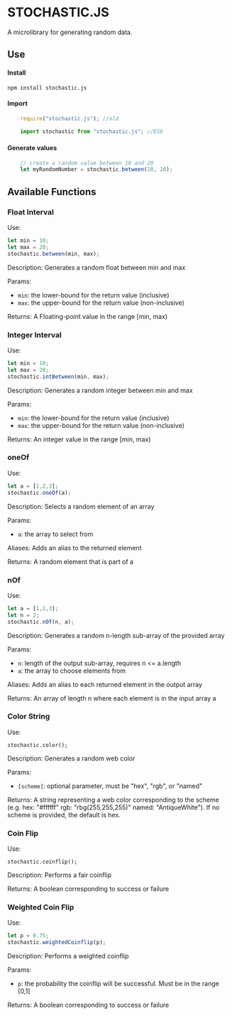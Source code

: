 # STOCHASTIC.JS

A microlibrary for generating random data.

## Use
#### Install
`
    npm install stochastic.js
`

#### Import
```javascript
    require("stochastic.js"); //old
    
    import stochastic from "stochastic.js"; //ES6
```

#### Generate values
```javascript
    // create a random value between 10 and 20
    let myRandomNumber = stochastic.between(10, 20);
```

## Available Functions

### Float Interval
Use:

```javascript
let min = 10;
let max = 20;
stochastic.between(min, max);
```

Description: Generates a random float between min and max

Params:
- `min`: the lower-bound for the return value (inclusive)    
- `max`: the upper-bound for the return value (non-inclusive)

Returns: A Floating-point value in the range [min, max)

### Integer Interval
Use:

```javascript
let min = 10;
let max = 20;
stochastic.intBetween(min, max);
```


Description: 
    Generates a random integer between min and max

Params:
- `min`: the lower-bound for the return value (inclusive)
- `max`: the upper-bound for the return value (non-inclusive)

Returns:
    An integer value in the range [min, max)
    
### oneOf
Use:

```javascript
let a = [1,2,3];
stochastic.oneOf(a);
```

Description:
    Selects a random element of an array

Params:
- `a`: the array to select from

Aliases:
    Adds an alias to the returned element

Returns:
    A random element that is part of a

### nOf
Use:

```javascript
let a = [1,2,3];
let n = 2;
stochastic.nOf(n, a);
```

Description:
    Generates a random n-length sub-array of the provided array

Params:
- `n`: length of the output sub-array, requires n <= a.length
- `a`: the array to choose elements from

Aliases:
    Adds an alias to each returned element in the output array

Returns:
    An array of length n where each element is in the input array a

### Color String
Use:

`stochastic.color();`

Description:
    Generates a random web color

Params:
- `[scheme]`: optional parameter, must be "hex", "rgb", or "named"

Returns:
    A string representing a web color corresponding to the scheme
    (e.g. hex: "#ffffff" rgb: "rbg(255,255,255)" named: "AntiqueWhite").
    If no scheme is provided, the default is hex.

### Coin Flip
Use:

`stochastic.coinflip();`

Description:
    Performs a fair coinflip

Returns:
    A boolean corresponding to success or failure

### Weighted Coin Flip
Use:

```javascript
let p = 0.75;
stochastic.weightedCoinflip(p);
```

Description:
    Performs a weighted coinflip

Params:
- `p`: the probability the coinflip will be successful. Must be in the range [0,1]

Returns:
    A boolean corresponding to success or failure